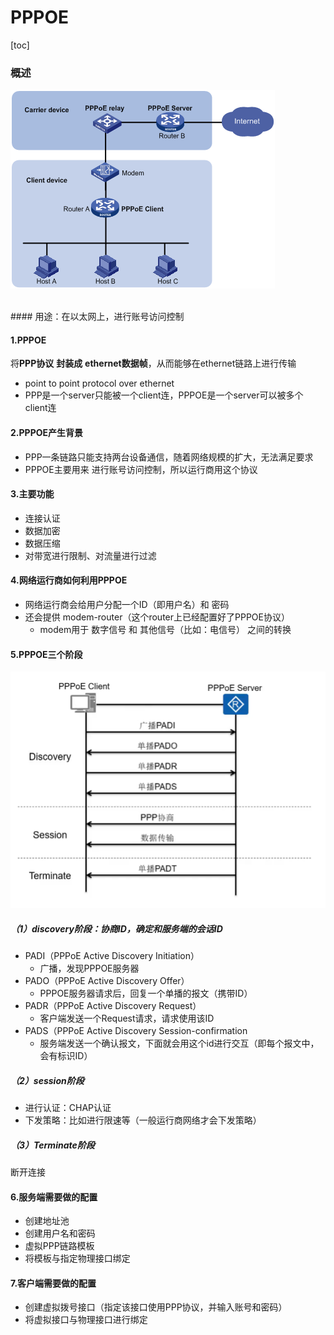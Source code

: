 # PPPOE

[toc]

### 概述
![](./imgs/PPPOE_02.png)

</br>
#### 用途：在以太网上，进行账号访问控制
</br>



#### 1.PPPOE
将**PPP协议** **封装成** **ethernet数据帧**，从而能够在ethernet链路上进行传输
* point to point protocol over ethernet
* PPP是一个server只能被一个client连，PPPOE是一个server可以被多个client连

#### 2.PPPOE产生背景
* PPP一条链路只能支持两台设备通信，随着网络规模的扩大，无法满足要求
* PPPOE主要用来 进行账号访问控制，所以运行商用这个协议

#### 3.主要功能
* 连接认证
* 数据加密
* 数据压缩
* 对带宽进行限制、对流量进行过滤

#### 4.网络运行商如何利用PPPOE
* 网络运行商会给用户分配一个ID（即用户名）和 密码
* 还会提供 modem-router（这个router上已经配置好了PPPOE协议）
  * modem用于 数字信号 和 其他信号（比如：电信号） 之间的转换

#### 5.PPPOE三个阶段
![](./imgs/PPPOE_01.png)
##### （1）discovery阶段：协商ID，确定和服务端的会话ID

* PADI（PPPoE Active Discovery Initiation）
  * 广播，发现PPPOE服务器
* PADO（PPPoE Active Discovery Offer）
  * PPPOE服务器请求后，回复一个单播的报文（携带ID）
* PADR（PPPoE Active Discovery Request）
  * 客户端发送一个Request请求，请求使用该ID
* PADS（PPPoE Active Discovery Session-confirmation
  * 服务端发送一个确认报文，下面就会用这个id进行交互（即每个报文中，会有标识ID）

##### （2）session阶段
* 进行认证：CHAP认证
* 下发策略：比如进行限速等（一般运行商网络才会下发策略）

##### （3）Terminate阶段
断开连接


#### 6.服务端需要做的配置
* 创建地址池
* 创建用户名和密码
* 虚拟PPP链路模板
* 将模板与指定物理接口绑定

#### 7.客户端需要做的配置
* 创建虚拟拨号接口（指定该接口使用PPP协议，并输入账号和密码）
* 将虚拟接口与物理接口进行绑定
